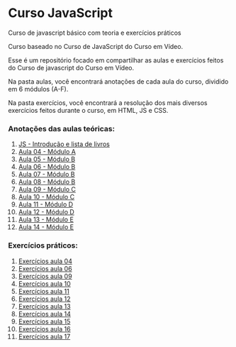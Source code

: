 # Curso JavaScript
 Curso de javascript básico com teoria e exercícios práticos

Curso baseado no Curso de JavaScript do Curso em Vídeo.

Esse é um repositório focado em compartilhar as aulas e exercícios feitos do Curso de javascript do Curso em Vídeo.

Na pasta aulas, você encontrará anotações de cada aula do curso, dividido em 6 módulos (A-F).

Na pasta exercícios, você encontrará a resolução dos mais diversos exercícios feitos durante o curso, em HTML, JS e CSS.

### Anotações das aulas teóricas:
01. [JS - Introdução e lista de livros](.aulas/introdução.md)
02. [Aula 04 - Módulo A](./aulas/aula04.md)
03. [Aula 05 - Módulo B](./aulas/aula05.md)
04. [Aula 06 - Módulo B](./aulas/aula06.md)
05. [Aula 07 - Módulo B](./aulas/aula07.md)
06. [Aula 08 - Módulo B](./aulas/aula08.md)
07. [Aula 09 - Módulo C](./aulas/aula09.md)
08. [Aula 10 - Módulo C](./aulas/aula10.md)
09. [Aula 11 - Módulo D](./aulas/aula11.md)
10. [Aula 12 - Módulo D](./aulas/aula12.md)
11. [Aula 13 - Módulo E](./aulas/aula13.md)
12. [Aula 14 - Módulo E](./aulas/aula14.md)


### Exercícios práticos:
01. [Exercícios aula 04](./exercícios/ex_aula04/)
02. [Exercícios aula 06](./exercícios/ex_aula06/)
03. [Exercícios aula 09](./exercícios/ex_aula09/)
04. [Exercícios aula 10](./exercícios/ex_aula10/)
05. [Exercícios aula 11](./exercícios/ex_aula11/)
06. [Exercícios aula 12](./exercícios/ex_aula12/)
07. [Exercícios aula 13](./exercícios/ex_aula13/)
08. [Exercícios aula 14](./exercícios/ex_aula14/)
09. [Exercícios aula 15](./exercícios/ex_aula15/)
10. [Exercícios aula 16](./exercícios/ex_aula16/)
11. [Exercícios aula 17](./exercícios/ex_aula17/)

